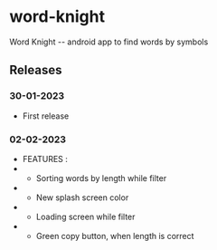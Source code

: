 # word-knight
Word Knight -- android app to find words by symbols

## Releases

### 30-01-2023

- First release

### 02-02-2023

- FEATURES :
- - Sorting words by length while filter
- - New splash screen color
- - Loading screen while filter
- - Green copy button, when length is correct 